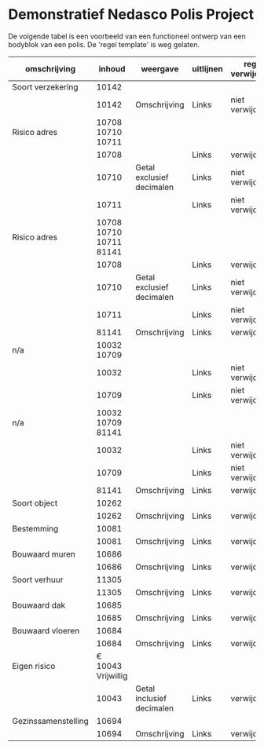 # Demonstratief Nedasco Polis Project

De volgende tabel is een voorbeeld van een functioneel ontwerp van een bodyblok van een polis. De 'regel template' is
weg gelaten.

| omschrijving        | inhoud                  | weergave                  | uitlijnen | regel verwijderen | P311 | P368 | P375 |
|---------------------|-------------------------|---------------------------|-----------|-------------------|------|------|------|
| Soort verzekering   | 10142                   |                           |           |                   | x    | x    | x    |
|                     | 10142                   | Omschrijving              | Links     | niet verwijderen  | x    | x    | x    |
| Risico adres        | 10708 10710 10711       |                           |           |                   | x    | x    |      |
|                     | 10708                   |                           | Links     | verwijderen       | x    | x    |      |
|                     | 10710                   | Getal exclusief decimalen | Links     | niet verwijderen  | x    | x    |      |
|                     | 10711                   |                           | Links     | niet verwijderen  | x    | x    |      |
| Risico adres        | 10708 10710 10711 81141 |                           |           |                   |      |      | x    |
|                     | 10708                   |                           | Links     | verwijderen       |      |      | x    |
|                     | 10710                   | Getal exclusief decimalen | Links     | niet verwijderen  |      |      | x    |
|                     | 10711                   |                           | Links     | niet verwijderen  |      |      | x    |
|                     | 81141                   | Omschrijving              | Links     | verwijderen       |      |      | x    |
| n/a                 | 10032 10709             |                           |           |                   | x    | x    |      |
|                     | 10032                   |                           | Links     | niet verwijderen  | x    | x    |      |
|                     | 10709                   |                           | Links     | niet verwijderen  | x    | x    |      |
| n/a                 | 10032 10709   81141     |                           |           |                   |      |      | x    |
|                     | 10032                   |                           | Links     | niet verwijderen  |      |      | x    |
|                     | 10709                   |                           | Links     | niet verwijderen  |      |      | x    |
|                     | 81141                   | Omschrijving              | Links     | verwijderen       |      |      | x    |
| Soort object        | 10262                   |                           |           |                   | x    | x    | x    |
|                     | 10262                   | Omschrijving              | Links     | verwijderen       | x    | x    | x    |
| Bestemming          | 10081                   |                           |           |                   | x    | x    | x    |
|                     | 10081                   | Omschrijving              | Links     | verwijderen       | x    | x    | x    |
| Bouwaard muren      | 10686                   |                           |           |                   | x    | x    | x    |
|                     | 10686                   | Omschrijving              | Links     | verwijderen       | x    | x    | x    |
| Soort verhuur       | 11305                   |                           |           |                   |      |      |      |
|                     | 11305                   | Omschrijving              | Links     | verwijderen       |      |      |      |
| Bouwaard dak        | 10685                   |                           |           |                   | x    | x    | x    |
|                     | 10685                   | Omschrijving              | Links     | verwijderen       | x    | x    | x    |
| Bouwaard vloeren    | 10684                   |                           |           |                   | x    | x    | x    |
|                     | 10684                   | Omschrijving              | Links     | verwijderen       | x    | x    | x    |
| Eigen risico        | € 10043 Vrijwillig      |                           |           |                   |      |      |      |
|                     | 10043                   | Getal inclusief decimalen | Links     | verwijderen       |      |      |      |
| Gezinssamenstelling | 10694                   |                           |           |                   | x    |      |      |
|                     | 10694                   | Omschrijving              | Links     | verwijderen       | x    |      |      |
